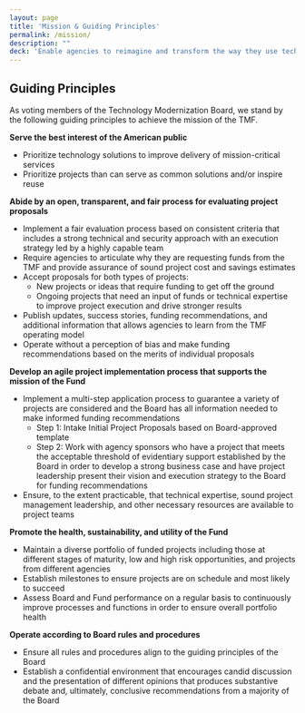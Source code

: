 ```yaml
---
layout: page
title: 'Mission & Guiding Principles'
permalink: /mission/
description: ""
deck: 'Enable agencies to reimagine and transform the way they use technology to deliver their mission and services to the American public in an effective, efficient, and secure manner'
---
```


## Guiding Principles
As voting members of the Technology Modernization Board, we stand by the following guiding principles to achieve the mission of the TMF.

**Serve the best interest of the American public**
- Prioritize technology solutions to improve delivery of mission-critical services
- Prioritize projects than can serve as common solutions and/or inspire reuse

**Abide by an open, transparent, and fair process for evaluating project proposals**
- Implement a fair evaluation process based on consistent criteria that includes a strong technical and security approach with an execution strategy led by a highly capable team
- Require agencies to articulate why they are requesting funds from the TMF and provide assurance of sound project cost and savings estimates
- Accept proposals for both types of projects:
  - New projects or ideas that require funding to get off the ground
  - Ongoing projects that need an input of funds or technical expertise to improve project execution and drive stronger results
- Publish updates, success stories, funding recommendations, and additional information that allows agencies to learn from the TMF operating model
- Operate without a perception of bias and make funding recommendations based on the merits of individual proposals

**Develop an agile project implementation process that supports the mission of the Fund**
- Implement a multi-step application process to guarantee a variety of projects are considered and the Board has all information needed to make informed funding recommendations
  - Step 1: Intake Initial Project Proposals based on Board-approved template
  - Step 2: Work with agency sponsors who have a project that meets the acceptable threshold of evidentiary support established by the Board in order to develop a strong business case and have project leadership present their vision and execution strategy to the Board for funding recommendations
- Ensure, to the extent practicable, that technical expertise, sound project management leadership, and other necessary resources are available to project teams

**Promote the health, sustainability, and utility of the Fund**
- Maintain a diverse portfolio of funded projects including those at different stages of maturity, low and high risk opportunities, and projects from different agencies
- Establish milestones to ensure projects are on schedule and most likely to succeed
- Assess Board and Fund performance on a regular basis to continuously improve processes and functions in order to ensure overall portfolio health

**Operate according to Board rules and procedures**
- Ensure all rules and procedures align to the guiding principles of the Board
- Establish a confidential environment that encourages candid discussion and the presentation of different opinions that produces substantive debate and, ultimately, conclusive recommendations from a majority of the Board
